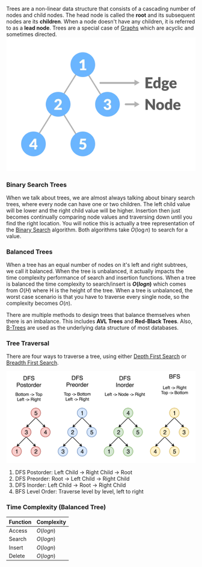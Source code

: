 


Trees are a non-linear data structure that consists of a cascading number of nodes and child nodes. The head node is called the **root** and its subsequent nodes are its **children**. When a node doesn't have any children, it is referred to as a **lead node**. Trees are a special case of [Graphs](Graphs.md) which are acyclic and sometimes directed.
![](../../Attachments/Pasted%20image%2020220412234227.png)

### Binary Search Trees

When we talk about trees, we are almost always talking about binary search trees, where every node can have one or two children. The left child value will be lower and the right child value will be higher. Insertion then just becomes continually comparing node values and traversing down until you find the right location. You will notice this is actually a tree representation of the [Binary Search](../Algorithms/Binary%20Search.md) algorithm. Both algorithms take $O(\log n)$ to search for a value.


### Balanced Trees

When a tree has an equal number of nodes on it's left and right subtrees, we call it balanced. When the tree is unbalanced, it actually impacts the time complexity performance of search and insertion functions. When a tree is balanced the time complexity to search/insert is **$O(log n)$** which comes from $O(H)$ where H is the height of the tree. When a tree is unbalanced, the worst case scenario is that you have to traverse every single node, so the complexity becomes $O(n)$.

There are multiple methods to design trees that balance themselves when there is an imbalance. This includes **AVL Trees** and **Red-Black Trees**. Also, [B-Trees](../../Databases/Underlying%20DB%20Data%20Structures.md) are used as the underlying data structure of most databases.

### Tree Traversal

There are four ways to traverse a tree, using either [Depth First Search](../Algorithms/Depth%20First%20Search.md) or [Breadth First Search](../Algorithms/Breadth%20First%20Search.md). 

![](../../Attachments/Pasted%20image%2020220412235157.png)

1. DFS Postorder: Left Child -> Right Child -> Root
2. DFS Preorder: Root -> Left Child -> Right Child
3. DFS Inorder: Left Child -> Root -> Right Child
4. BFS Level Order:  Traverse level by level, left to right

### Time Complexity (Balanced Tree)

|Function | Complexity|
|---- | ---|
| Access | $O(log n)$ |
| Search | $O(log n)$ |
| Insert | $O(log n)$ |
| Delete | $O(log n)$ |